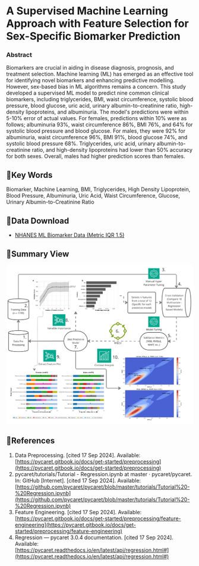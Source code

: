 # A Supervised Machine Learning Approach with Feature Selection for Sex-Specific Biomarker Prediction

### Abstract
Biomarkers are crucial in aiding in disease diagnosis, prognosis, and treatment selection. Machine learning (ML) has emerged as an effective tool for identifying novel biomarkers and enhancing predictive modelling. However, sex-based bias in ML algorithms remains a concern. This study developed a supervised ML model to predict nine common clinical biomarkers, including triglycerides, BMI, waist circumference, systolic blood pressure, blood glucose, uric acid, urinary albumin-to-creatinine ratio, high-density lipoproteins, and albuminuria. The model's predictions were within 5-10% error of actual values. For females, predictions within 10% were as follows; albuminuria 93%, waist circumference 86%, BMI 76%, and 64% for systolic blood pressure and blood glucose. For males, they were 92% for albuminuria, waist circumference 96%, BMI 91%, blood glucose 74%, and systolic blood pressure 68%. Triglycerides, uric acid, urinary albumin-to-creatinine ratio, and high-density lipoproteins had lower than 50% accuracy for both sexes. Overall, males had higher prediction scores than females.


## 🚀Key Words

Biomarker, Machine Learning, BMI, Triglycerides, High Density Lipoprotein, Blood Pressure, Albuminuria, Uric Acid, Waist Circumference, Glucose, Urinary Albumin-to-Creatinine Ratio


## 🚀Data Download

- [NHANES ML Biomarker Data (Metric IQR 1.5)](https://github.com/SapioSentient/Biomarker-Machine-Learning-Data/blob/main/NHANES_ML_Biomarker_Data_Metric_IQR(1.5).csv)





## 🚀Summary View

[![Figure 1](https://github.com/SapioSentient/Biomarker-Machine-Learning-Data/blob/main/Figure1.jpg)](https://github.com/SapioSentient/Biomarker-Machine-Learning-Data/blob/main/Figure1.jpg)




## 🚀References

1. Data Preprocessing. [cited 17 Sep 2024]. Available: [https://pycaret.gitbook.io/docs/get-started/preprocessing](https://pycaret.gitbook.io/docs/get-started/preprocessing)
2. pycaret/tutorials/Tutorial - Regression.ipynb at master · pycaret/pycaret. In: GitHub [Internet]. [cited 17 Sep 2024]. Available: [https://github.com/pycaret/pycaret/blob/master/tutorials/Tutorial%20-%20Regression.ipynb](https://github.com/pycaret/pycaret/blob/master/tutorials/Tutorial%20-%20Regression.ipynb)
3. Feature Engineering. [cited 17 Sep 2024]. Available: [https://pycaret.gitbook.io/docs/get-started/preprocessing/feature-engineering](https://pycaret.gitbook.io/docs/get-started/preprocessing/feature-engineering)
4. Regression — pycaret 3.0.4 documentation. [cited 17 Sep 2024]. Available: [https://pycaret.readthedocs.io/en/latest/api/regression.html#](https://pycaret.readthedocs.io/en/latest/api/regression.html#)


